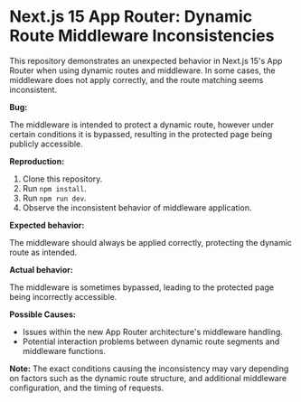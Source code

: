 # Next.js 15 App Router: Dynamic Route Middleware Inconsistencies

This repository demonstrates an unexpected behavior in Next.js 15's App Router when using dynamic routes and middleware.  In some cases, the middleware does not apply correctly, and the route matching seems inconsistent.

**Bug:**

The middleware is intended to protect a dynamic route, however under certain conditions it is bypassed, resulting in the protected page being publicly accessible.

**Reproduction:**

1. Clone this repository.
2. Run `npm install`.
3. Run `npm run dev`.
4. Observe the inconsistent behavior of middleware application.

**Expected behavior:**

The middleware should always be applied correctly, protecting the dynamic route as intended.

**Actual behavior:**

The middleware is sometimes bypassed, leading to the protected page being incorrectly accessible.

**Possible Causes:**

* Issues within the new App Router architecture's middleware handling.
* Potential interaction problems between dynamic route segments and middleware functions. 

**Note:** The exact conditions causing the inconsistency may vary depending on factors such as the dynamic route structure, and additional middleware configuration, and the timing of requests.
